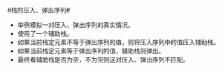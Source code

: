 #栈的压入、弹出序列#

*   举例模拟一对压入、弹出序列的真实情况。
*   使用了一个辅助栈。
*   如果当前栈定元素不等于弹出序列的值，则将压入序列中的值压入辅助栈。
*   如果当前栈定元素等于弹出序列的值，辅助栈则弹出。
*   最终看辅助栈是否为空，不为空则这对压入、弹出序列不匹配。